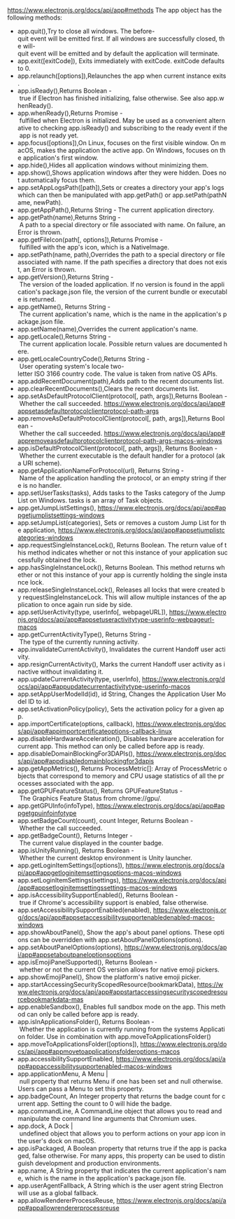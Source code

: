 https://www.electronjs.org/docs/api/app#methods
The app object has the following methods:

-   app.quit(),Try to close all windows. The before-quit event will be emitted first. If all windows are successfully closed, the will-quit event will be emitted and by default the application will terminate.
-   app.exit([exitCode]), Exits immediately with exitCode. exitCode defaults to 0.
-   app.relaunch([options]),Relaunches the app when current instance exits.
-   app.isReady(),Returns Boolean - true if Electron has finished initializing, false otherwise. See also app.whenReady().
-   app.whenReady(),Returns Promise<void> - fulfilled when Electron is initialized. May be used as a convenient alternative to checking app.isReady() and subscribing to the ready event if the app is not ready yet.
-   app.focus([options]),On Linux, focuses on the first visible window. On macOS, makes the application the active app. On Windows, focuses on the application's first window.
-   app.hide(),Hides all application windows without minimizing them.
-   app.show(),Shows application windows after they were hidden. Does not automatically focus them.
-   app.setAppLogsPath([path]),Sets or creates a directory your app's logs which can then be manipulated with app.getPath() or app.setPath(pathName, newPath).
-   app.getAppPath(),Returns String - The current application directory.
-   app.getPath(name),Returns String - A path to a special directory or file associated with name. On failure, an Error is thrown.
-   app.getFileIcon(path[, options]),Returns Promise<NativeImage> - fulfilled with the app's icon, which is a NativeImage.
-   app.setPath(name, path),Overrides the path to a special directory or file associated with name. If the path specifies a directory that does not exist, an Error is thrown.
-   app.getVersion(),Returns String - The version of the loaded application. If no version is found in the application's package.json file, the version of the current bundle or executable is returned.
-   app.getName(), Returns String - The current application's name, which is the name in the application's package.json file.
-   app.setName(name),Overrides the current application's name.
-   app.getLocale(),Returns String - The current application locale. Possible return values are documented here.
-   app.getLocaleCountryCode(),Returns String - User operating system's locale two-letter ISO 3166 country code. The value is taken from native OS APIs.
-   app.addRecentDocument(path),Adds path to the recent documents list.
-   app.clearRecentDocuments(),Clears the recent documents list.
-   app.setAsDefaultProtocolClient(protocol[, path, args]),Returns Boolean - Whether the call succeeded. https://www.electronjs.org/docs/api/app#appsetasdefaultprotocolclientprotocol-path-args
-   app.removeAsDefaultProtocolClient(protocol[, path, args]),Returns Boolean - Whether the call succeeded. https://www.electronjs.org/docs/api/app#appremoveasdefaultprotocolclientprotocol-path-args-macos-windows
-   app.isDefaultProtocolClient(protocol[, path, args]), Returns Boolean - Whether the current executable is the default handler for a protocol (aka URI scheme).
-   app.getApplicationNameForProtocol(url), Returns String - Name of the application handling the protocol, or an empty string if there is no handler.
-   app.setUserTasks(tasks), Adds tasks to the Tasks category of the Jump List on Windows. tasks is an array of Task objects.
-   app.getJumpListSettings(), https://www.electronjs.org/docs/api/app#appgetjumplistsettings-windows
-   app.setJumpList(categories), Sets or removes a custom Jump List for the application, https://www.electronjs.org/docs/api/app#appsetjumplistcategories-windows
-   app.requestSingleInstanceLock(), Returns Boolean. The return value of this method indicates whether or not this instance of your application successfully obtained the lock.
-   app.hasSingleInstanceLock(), Returns Boolean. This method returns whether or not this instance of your app is currently holding the single instance lock.
-   app.releaseSingleInstanceLock(), Releases all locks that were created by requestSingleInstanceLock. This will allow multiple instances of the application to once again run side by side.
-   app.setUserActivity(type, userInfo[, webpageURL]), https://www.electronjs.org/docs/api/app#appsetuseractivitytype-userinfo-webpageurl-macos
-   app.getCurrentActivityType(), Returns String - The type of the currently running activity.
-   app.invalidateCurrentActivity(), Invalidates the current Handoff user activity.
-   app.resignCurrentActivity(), Marks the current Handoff user activity as inactive without invalidating it.
-   app.updateCurrentActivity(type, userInfo), https://www.electronjs.org/docs/api/app#appupdatecurrentactivitytype-userinfo-macos
-   app.setAppUserModelId(id), id String, Changes the Application User Model ID to id.
-   app.setActivationPolicy(policy), Sets the activation policy for a given app.
-   app.importCertificate(options, callback), https://www.electronjs.org/docs/api/app#appimportcertificateoptions-callback-linux
-   app.disableHardwareAcceleration(), Disables hardware acceleration for current app. This method can only be called before app is ready.
-   app.disableDomainBlockingFor3DAPIs(), https://www.electronjs.org/docs/api/app#appdisabledomainblockingfor3dapis
-   app.getAppMetrics(), Returns ProcessMetric[]: Array of ProcessMetric objects that correspond to memory and CPU usage statistics of all the processes associated with the app.
-   app.getGPUFeatureStatus(), Returns GPUFeatureStatus - The Graphics Feature Status from chrome://gpu/.
-   app.getGPUInfo(infoType), https://www.electronjs.org/docs/api/app#appgetgpuinfoinfotype
-   app.setBadgeCount(count), count Integer, Returns Boolean - Whether the call succeeded.
-   app.getBadgeCount(), Returns Integer - The current value displayed in the counter badge.
-   app.isUnityRunning(), Returns Boolean - Whether the current desktop environment is Unity launcher.
-   app.getLoginItemSettings([options]), https://www.electronjs.org/docs/api/app#appgetloginitemsettingsoptions-macos-windows
-   app.setLoginItemSettings(settings), https://www.electronjs.org/docs/api/app#appsetloginitemsettingssettings-macos-windows
-   app.isAccessibilitySupportEnabled(), Returns Boolean - true if Chrome's accessibility support is enabled, false otherwise.
-   app.setAccessibilitySupportEnabled(enabled), https://www.electronjs.org/docs/api/app#appsetaccessibilitysupportenabledenabled-macos-windows
-   app.showAboutPanel(), Show the app's about panel options. These options can be overridden with app.setAboutPanelOptions(options).
-   app.setAboutPanelOptions(options), https://www.electronjs.org/docs/api/app#appsetaboutpaneloptionsoptions
-   app.isEmojiPanelSupported(), Returns Boolean - whether or not the current OS version allows for native emoji pickers.
-   app.showEmojiPanel(), Show the platform's native emoji picker.
-   app.startAccessingSecurityScopedResource(bookmarkData), https://www.electronjs.org/docs/api/app#appstartaccessingsecurityscopedresourcebookmarkdata-mas
-   app.enableSandbox(), Enables full sandbox mode on the app. This method can only be called before app is ready.
-   app.isInApplicationsFolder(), Returns Boolean - Whether the application is currently running from the systems Application folder. Use in combination with app.moveToApplicationsFolder()
-   app.moveToApplicationsFolder([options]), https://www.electronjs.org/docs/api/app#appmovetoapplicationsfolderoptions-macos
-   app.accessibilitySupportEnabled, https://www.electronjs.org/docs/api/app#appaccessibilitysupportenabled-macos-windows
-   app.applicationMenu, A Menu | null property that returns Menu if one has been set and null otherwise. Users can pass a Menu to set this property.
-   app.badgeCount, An Integer property that returns the badge count for current app. Setting the count to 0 will hide the badge.
-   app.commandLine, A CommandLine object that allows you to read and manipulate the command line arguments that Chromium uses.
-   app.dock, A Dock | undefined object that allows you to perform actions on your app icon in the user's dock on macOS.
-   app.isPackaged, A Boolean property that returns true if the app is packaged, false otherwise. For many apps, this property can be used to distinguish development and production environments.
-   app.name, A String property that indicates the current application's name, which is the name in the application's package.json file.
-   app.userAgentFallback, A String which is the user agent string Electron will use as a global fallback.
-   app.allowRendererProcessReuse, https://www.electronjs.org/docs/api/app#appallowrendererprocessreuse
